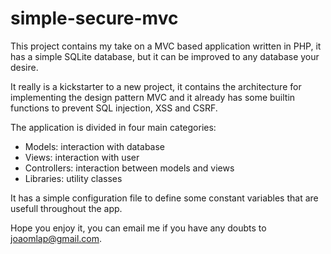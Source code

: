 # simple-secure-mvc

This project contains my take on a MVC based application written in PHP, it has a simple SQLite database, but it can be improved to any database your desire.

It really is a kickstarter to a new project, it contains the architecture for implementing the design pattern MVC and it already has some builtin functions to prevent SQL injection, XSS and CSRF.

The application is divided in four main categories:
  - Models: interaction with database
  - Views: interaction with user
  - Controllers: interaction between models and views
  - Libraries: utility classes
  
It has a simple configuration file to define some constant variables that are usefull throughout the app.

Hope you enjoy it, you can email me if you have any doubts to joaomlap@gmail.com.
